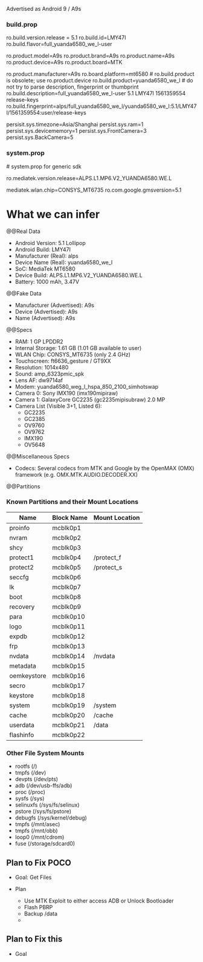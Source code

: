 Advertised as Android 9 / A9s

### build.prop
ro.build.version.release = 5.1
ro.build.id=LMY47I
ro.build.flavor=full_yuanda6580_we_l-user

ro.product.model=A9s
ro.product.brand=A9s
ro.product.name=A9s
ro.product.device=A9s
ro.product.board=MTK

ro.product.manufacturer=A9s
ro.board.platform=mt6580
\# ro.build.product is obsolete; use ro.product.device
ro.build.product=yuanda6580_we_l
\# do not try to parse description, fingerprint or thumbprint
ro.build.description=full_yuanda6580_we_l-user 5.1 LMY47I 1561359554 release-keys
ro.build.fingerprint=alps/full_yuanda6580_we_l/yuanda6580_we_l:5.1/LMY47I/1561359554:user/release-keys

persisit.sys.timezone=Asia/Shanghai
persist.sys.ram=1
persist.sys.devicememory=1
persist.sys.FrontCamera=3
persist.sys.BackCamera=5
### system.prop
\# system.prop for generic sdk

ro.mediatek.version.release=ALPS.L1.MP6.V2_YUANDA6580.WE.L

mediatek.wlan.chip=CONSYS_MT6735
ro.com.google.gmsversion=5.1
# What we can infer
@@Real Data
- Android Version: 5.1 Lollipop
- Android Build: LMY47I
- Manufacturer (Real): alps
- Device Name (Real): yuanda6580_we_l
- SoC: MediaTek MT6580
- Device Build: ALPS.L1.MP6.V2_YUANDA6580.WE.L
- Battery: 1000 mAh, 3.47V

@@Fake Data
- Manufacturer (Advertised): A9s
- Device (Advertised): A9s
- Name (Advertised): A9s

@@Specs
- RAM: 1 GP LPDDR2
- Internal Storage: 1.61 GB (1.01 GB available to user)
- WLAN Chip: CONSYS_MT6735 (only 2.4 GHz)
- Touchscreen: ft6636_gesture / GT9XX
- Resolution: 1014x480
- Sound: amp_6323pmic_spk
- Lens AF: dw9714af
- Modem: yuanda6580_weg_l_hspa_850_2100_simhotswap
- Camera 0: Sony IMX190 (imx190mipiraw)
- Camera 1: GalaxyCore GC2235 (gc2235mipisubraw) 2.0 MP
- Camera List (Visible 3+1, Listed 6):
	- GC2235
	- GC2385
	- OV9760
	- OV9762
	- IMX190
	- OV5648

@@Miscellaneous Specs
- Codecs: Several codecs from MTK and Google by the OpenMAX (OMX) framework (e.g. OMX.MTK.AUDIO.DECODER.XX)

@@Partitions
### Known Partitions and their Mount Locations

| Name        | Block Name | Mount Location |
| ----------- | ---------- | -------------- |
| proinfo     | mcblk0p1   |                |
| nvram       | mcblk0p2   |                |
| shcy        | mcblk0p3   |                |
| protect1    | mcblk0p4   | /protect_f     |
| protect2    | mcblk0p5   | /protect_s     |
| seccfg      | mcblk0p6   |                |
| lk          | mcblk0p7   |                |
| boot        | mcblk0p8   |                |
| recovery    | mcblk0p9   |                |
| para        | mcblk0p10  |                |
| logo        | mcblk0p11  |                |
| expdb       | mcblk0p12  |                |
| frp         | mcblk0p13  |                |
| nvdata      | mcblk0p14  | /nvdata        |
| metadata    | mcblk0p15  |                |
| oemkeystore | mcblk0p16  |                |
| secro       | mcblk0p17  |                |
| keystore    | mcblk0p18  |                |
| system      | mcblk0p19  | /system        |
| cache       | mcblk0p20  | /cache         |
| userdata    | mcblk0p21  | /data          |
| flashinfo   | mcblk0p22  |                |
### Other File System Mounts
- rootfs (/)
- tmpfs (/dev)
- devpts (/dev/pts)
- adb (/dev/usb-ffs/adb)
- proc (/proc)
- sysfs (/sys)
- selinuxfs (/sys/fs/selinux)
- pstore (/sys/fs/pstore)
- debugfs (/sys/kernel/debug)
- tmpfs (/mnt/asec)
- tmpfs (/mnt/obb)
- loop0 (/mnt/cdrom)
- fuse (/storage/sdcard0)

## Plan to Fix POCO
- Goal: Get Files

- Plan
	- Use MTK Exploit to either access ADB or Unlock Bootloader
	- Flash PBRP
	- Backup /data 
	- 
## Plan to Fix this
- Goal